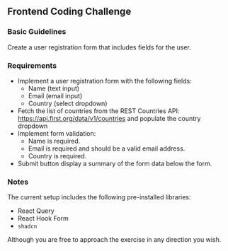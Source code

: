 ## Frontend Coding Challenge

### Basic Guidelines

Create a user registration form that includes fields for the user.

### Requirements

- Implement a user registration form with the following fields:
  - Name (text input)
  - Email (email input)
  - Country (select dropdown)
- Fetch the list of countries from the REST Countries API: https://api.first.org/data/v1/countries and populate the country dropdown
- Implement form validation:
  - Name is required.
  - Email is required and should be a valid email address.
  - Country is required.
- Submit button display a summary of the form data below the form.

### Notes

The current setup includes the following pre-installed libraries:

- React Query
- React Hook Form
- `shadcn`

Although you are free to approach the exercise in any direction you wish.
